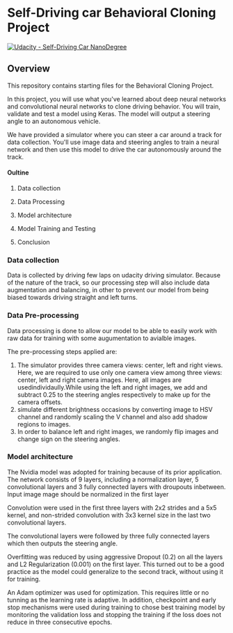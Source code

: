 # Self-Driving car Behavioral Cloning Project

[![Udacity - Self-Driving Car NanoDegree](https://s3.amazonaws.com/udacity-sdc/github/shield-carnd.svg)](http://www.udacity.com/drive)

Overview
---
This repository contains starting files for the Behavioral Cloning Project.

In this project, you will use what you've learned about deep neural networks and convolutional neural networks to clone driving behavior. You will train, validate and test a model using Keras. The model will output a steering angle to an autonomous vehicle.

We have provided a simulator where you can steer a car around a track for data collection. You'll use image data and steering angles to train a neural network and then use this model to drive the car autonomously around the track.
#### Oultine
1. Data collection

2. Data Processing

3. Model architecture

4. Model Training and Testing

5. Conclusion

### Data collection

Data is collected by driving few laps on udacity driving simulator. Because of the nature of the track, so our processing step will also include data augmentation and balancing, in other to prevent our model from being biased towards driving straight and left turns.

### Data Pre-processing

Data processing is done to allow our model to be able to easily work with raw data for training with some augumentation to avialble images.

The pre-processing steps applied are:

1)  The simulator provides three camera views: center, left and right views. Here, we are required to use only one camera view among three views: center, left and right camera images. Here, all images are usedindividaully.While using the left and right images, we add and subtract 0.25 to the steering angles respectively to make up for the camera offsets.
2) simulate different brightness occasions by converting image to HSV channel and randomly scaling the V channel and also add shadow regions to images.
3) In order to balance left and right images, we randomly flip images and change sign on the steering angles.

### Model architecture
The Nvidia model was adopted for training because of its prior application. The network consists of 9 layers, including a normalization layer, 5 convolutional layers and 3 fully connected layers with droupouts inbetween.
Input image mage should be normalized in the first layer

Convolution were used in the first three layers with 2x2 strides and a 5x5 kernel, and non-strided convolution with 3x3 kernel size in the last two convolutional layers.

The convolutional layers were followed by three fully connected layers which then outputs the steering angle.

Overfitting was reduced by using aggressive Dropout (0.2) on all the layers and L2 Regularization (0.001) on the first layer. This turned out to be a good practice as the model could generalize to the second track, without using it for training.

An Adam optimizer was used for optimization. This requires little or no tunning as the learning rate is adaptive. In addition, checkpoint and early stop mechanisms were used during training to chose best training model by monitoring the validation loss and stopping the training if the loss does not reduce in three consecutive epochs.